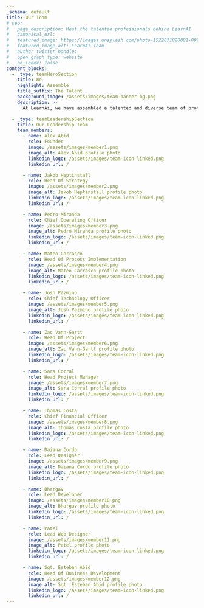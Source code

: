 ```yaml
---
_schema: default
title: Our Team
# seo:
#   page_description: Meet the talented professionals behind LearnAI
#   canonical_url:
#   featured_image: https://images.unsplash.com/photo-1522071820081-009f0129c71c
#   featured_image_alt: LearnAI Team
#   author_twitter_handle:
#   open_graph_type: website
#   no_index: false
content_blocks:
  - _type: teamHeroSection
    title: We
    highlight: Assemble
    title_suffix: The Talent
    background_image: /assets/images/team-banner-bg.png
    description: >-
      At LearnAi, we have assembled a talented and diverse team of professionals to help us achieve our goals. Each member of our team brings unique skills and experience to the table, allowing us to offer comprehensive and cutting-edge solutions to our clients.

  - _type: teamLeadershipSection
    title: Our Leadership Team
    team_members:
      - name: Alex Abid
        role: Founder
        image: /assets/images/member1.png
        image_alt: Alex Abid profile photo
        linkedin_logo: /assets/images/team-icon-linked.png
        linkedin_url: /

      - name: Jakob Heptinstall
        role: Head Of Strategy
        image: /assets/images/member2.png
        image_alt: Jakob Heptinstall profile photo
        linkedin_logo: /assets/images/team-icon-linked.png
        linkedin_url: /

      - name: Pedro Miranda
        role: Chief Operating Officer
        image: /assets/images/member3.png
        image_alt: Pedro Miranda profile photo
        linkedin_logo: /assets/images/team-icon-linked.png
        linkedin_url: /

      - name: Mateo Carrasco
        role: Head Of Process Implementation
        image: /assets/images/member4.png
        image_alt: Mateo Carrasco profile photo
        linkedin_logo: /assets/images/team-icon-linked.png
        linkedin_url: /

      - name: Josh Pazmino
        role: Chief Technology Officer
        image: /assets/images/member5.png
        image_alt: Josh Pazmino profile photo
        linkedin_logo: /assets/images/team-icon-linked.png
        linkedin_url: /

      - name: Zac Vann-Gartt
        role: Head Of Project
        image: /assets/images/member6.png
        image_alt: Zac Vann-Gartt profile photo
        linkedin_logo: /assets/images/team-icon-linked.png
        linkedin_url: /

      - name: Sara Corral
        role: Head Project Manager
        image: /assets/images/member7.png
        image_alt: Sara Corral profile photo
        linkedin_logo: /assets/images/team-icon-linked.png
        linkedin_url: /

      - name: Thomas Costa
        role: Chief Financial Officer
        image: /assets/images/member8.png
        image_alt: Thomas Costa profile photo
        linkedin_logo: /assets/images/team-icon-linked.png
        linkedin_url: /

      - name: Daiana Cordo
        role: Lead Designer
        image: /assets/images/member9.png
        image_alt: Daiana Cordo profile photo
        linkedin_logo: /assets/images/team-icon-linked.png
        linkedin_url: /

      - name: Bhargav
        role: Lead Developer
        image: /assets/images/member10.png
        image_alt: Bhargav profile photo
        linkedin_logo: /assets/images/team-icon-linked.png
        linkedin_url: /

      - name: Patel
        role: Lead Web Designer
        image: /assets/images/member11.png
        image_alt: Patel profile photo
        linkedin_logo: /assets/images/team-icon-linked.png
        linkedin_url: /

      - name: Sgt. Esteban Abid
        role: Head Of Business Development
        image: /assets/images/member12.png
        image_alt: Sgt. Esteban Abid profile photo
        linkedin_logo: /assets/images/team-icon-linked.png
        linkedin_url: /
---
```

